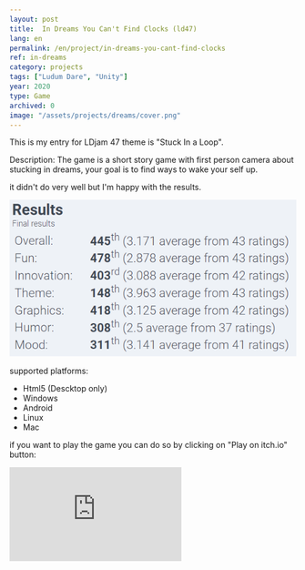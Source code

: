 ```yaml
---
layout: post
title:  In Dreams You Can't Find Clocks (ld47) 
lang: en
permalink: /en/project/in-dreams-you-cant-find-clocks
ref: in-dreams
category: projects
tags: ["Ludum Dare", "Unity"]
year: 2020
type: Game
archived: 0
image: "/assets/projects/dreams/cover.png"
---
```


This is my entry for LDjam 47 theme is "Stuck In a Loop".

Description:
The game is a short story game with first person camera about stucking in dreams, your goal is to find ways to wake your self up.

it didn't do very well but I'm happy with the results.

![the results](/assets/projects/dreams/results.png)

supported platforms:
- Html5 (Descktop only)
- Windows
- Android
- Linux
- Mac

if you want to play the game you can do so by clicking on "Play on itch.io" button:

<iframe frameborder="0" src="https://itch.io/embed/777984?border_width=0&amp;dark=true" width="60%" height="165"><a href="https://omarmobadr.itch.io/in-dreams-you-cant-find-clocks">in Dreams you can't find clocks by Omar Badr</a></iframe>
